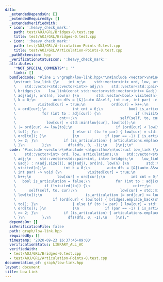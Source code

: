 ```yaml
---
data:
  _extendedDependsOn: []
  _extendedRequiredBy: []
  _extendedVerifiedWith:
  - icon: ':heavy_check_mark:'
    path: test/AOJ/GRL/Bridges-0.test.cpp
    title: test/AOJ/GRL/Bridges-0.test.cpp
  - icon: ':heavy_check_mark:'
    path: test/AOJ/GRL/Articulation-Points-0.test.cpp
    title: test/AOJ/GRL/Articulation-Points-0.test.cpp
  _pathExtension: hpp
  _verificationStatusIcon: ':heavy_check_mark:'
  attributes:
    '*NOT_SPECIAL_COMMENTS*': ''
    links: []
  bundledCode: "#line 1 \"graph/low-link.hpp\"\n#include <vector>\n#include <algorithm>\n\
    \nstruct low_link {\n    int n;\n    std::vector<int> ord, low, articulations;\n\
    \    std::vector<std::vector<int>> adj;\n    std::vector<std::pair<int, int>>\
    \ bridges;\n    low_link(const std::vector<std::vector<int>> &adj) : n(adj.size()),\
    \ adj(adj), ord(n), low(n) {\n        std::vector<bool> visited(n);\n        int\
    \ k = 0;\n        auto dfs = [&](auto &&self, int cur, int par) -> void {\n  \
    \          visited[cur] = true;\n            ord[cur] = k++;\n            low[cur]\
    \ = ord[cur];\n            int cnt = 0;\n            bool is_articulation = false;\n\
    \            for (int to : adj[cur]) {\n                if (!visited[to]) {\n\
    \                    cnt++;\n                    self(self, to, cur);\n      \
    \              low[cur] = std::min(low[cur], low[to]);\n                    is_articulation\
    \ |= ord[cur] <= low[to];\n                    if (ord[cur] < low[to]) { bridges.emplace_back(std::minmax(cur,\
    \ to)); }\n                } else if (to != par) { low[cur] = std::min(low[cur],\
    \ ord[to]); }\n            }\n            if (par == -1) { is_articulation = cnt\
    \ >= 2; }\n            if (is_articulation) { articulations.emplace_back(cur);\
    \ }\n        };\n        dfs(dfs, 0, -1);\n    }\n};\n"
  code: "#include <vector>\n#include <algorithm>\n\nstruct low_link {\n    int n;\n\
    \    std::vector<int> ord, low, articulations;\n    std::vector<std::vector<int>>\
    \ adj;\n    std::vector<std::pair<int, int>> bridges;\n    low_link(const std::vector<std::vector<int>>\
    \ &adj) : n(adj.size()), adj(adj), ord(n), low(n) {\n        std::vector<bool>\
    \ visited(n);\n        int k = 0;\n        auto dfs = [&](auto &&self, int cur,\
    \ int par) -> void {\n            visited[cur] = true;\n            ord[cur] =\
    \ k++;\n            low[cur] = ord[cur];\n            int cnt = 0;\n         \
    \   bool is_articulation = false;\n            for (int to : adj[cur]) {\n   \
    \             if (!visited[to]) {\n                    cnt++;\n              \
    \      self(self, to, cur);\n                    low[cur] = std::min(low[cur],\
    \ low[to]);\n                    is_articulation |= ord[cur] <= low[to];\n   \
    \                 if (ord[cur] < low[to]) { bridges.emplace_back(std::minmax(cur,\
    \ to)); }\n                } else if (to != par) { low[cur] = std::min(low[cur],\
    \ ord[to]); }\n            }\n            if (par == -1) { is_articulation = cnt\
    \ >= 2; }\n            if (is_articulation) { articulations.emplace_back(cur);\
    \ }\n        };\n        dfs(dfs, 0, -1);\n    }\n};"
  dependsOn: []
  isVerificationFile: false
  path: graph/low-link.hpp
  requiredBy: []
  timestamp: '2020-09-23 16:37:45+09:00'
  verificationStatus: LIBRARY_ALL_AC
  verifiedWith:
  - test/AOJ/GRL/Bridges-0.test.cpp
  - test/AOJ/GRL/Articulation-Points-0.test.cpp
documentation_of: graph/low-link.hpp
layout: document
title: Low Link
---
```


